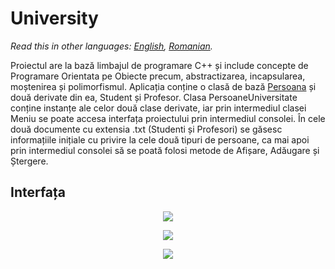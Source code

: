 # University

*Read this in other languages: [English](README.en.md), [Romanian](README.md).*

Proiectul are la bază limbajul de programare C++ și include concepte de Programare Orientata pe Obiecte precum, abstractizarea, incapsularea, moștenirea și polimorfismul. Aplicația conține o clasă de bază [Persoana](#Persoana) și două derivate din ea, Student și Profesor. Clasa PersoaneUniversitate conține instanțe ale celor două clase derivate, iar prin intermediul clasei Meniu se poate accesa interfața proiectului prin intermediul consolei. În cele două documente cu extensia .txt (Studenti și Profesori) se găsesc informațiile inițiale cu privire la cele două tipuri de persoane, ca mai apoi prin intermediul consolei să se poată folosi metode de Afișare, Adăugare și Ștergere.

## Interfața

<p align="center">
  <img src="https://i.ibb.co/xDHrDV8/Screenshot-2.png">
</p>

<p align="center">
  <img src="https://i.ibb.co/LYnvDpW/Screenshot-3.png">
</p>

<p align="center">
  <img src="https://i.ibb.co/DQRnwqR/Screenshot-4.png">
</p>

